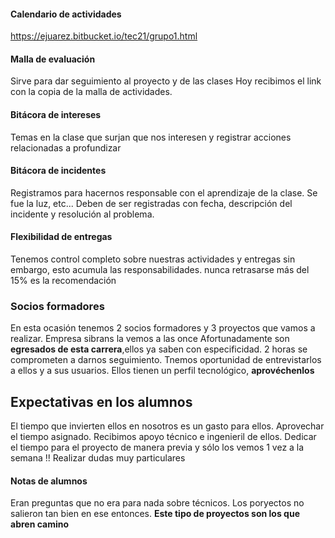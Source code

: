 #### Calendario de actividades
https://ejuarez.bitbucket.io/tec21/grupo1.html
#### Malla de evaluación 
Sirve para dar seguimiento al proyecto y de las clases
Hoy recibimos el link con la copia de la malla de actividades.
#### Bitácora de intereses
Temas en la clase que surjan que nos interesen y registrar acciones relacionadas a profundizar
#### Bitácora de incidentes
Registramos para hacernos responsable con el aprendizaje de la clase. Se fue la luz, etc... Deben de ser registradas con fecha, descripción del incidente y resolución al problema.
#### Flexibilidad de entregas
Tenemos control completo sobre nuestras actividades y entregas sin embargo, esto acumula las responsabilidades. nunca retrasarse más del 15% es la recomendación
### Socios formadores
En esta ocasión tenemos 2 socios formadores y 3 proyectos que vamos a realizar. Empresa sibrans la vemos a las once
Afortunadamente son **egresados de esta carrera**,ellos ya saben con especificidad. 2 horas se comprometen a darnos seguimiento. Tnemos oportunidad de entrevistarlos a ellos y a sus usuarios.
Ellos tienen un perfil tecnológico, **aprovéchenlos**

## Expectativas en los alumnos
El tiempo que invierten ellos en nosotros es un gasto para ellos. Aprovechar el tiempo asignado. 
Recibimos apoyo técnico e ingenieril de ellos. 
Dedicar el tiempo para el proyecto de manera previa y sólo los vemos 1 vez a la semana !!
Realizar dudas muy particulares

#### Notas de alumnos
Eran preguntas que no era para nada sobre técnicos. Los poryectos no salieron tan bien en ese entonces. 
**Este tipo de proyectos son los que abren camino**